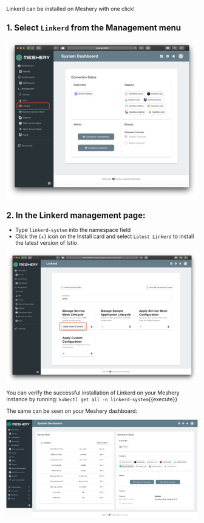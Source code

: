 Linkerd can be installed on Meshery with one click! 

## 1. Select `Linkerd` from the Management menu

![Meshery adapter for Linkerd](./assets/linkerd-adapter.png)

## 2. In the Linkerd management page:

- Type `linkerd-system` into the namespace field
- Click the (+) icon on the Install card and select `Latest Linkerd` to install the latest version of Istio

![Install Linkerd using Meshery](./assets/install-linkerd.png)

You can verify the successful installation of Linkerd on your Meshery instance by running:
`kubectl get all -n linkerd-system`{{execute}}

The same can be seen on your Meshery dashboard:

![Linkerd deployed](./assets/linkerd-installed.png)